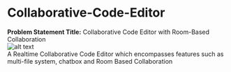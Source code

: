 # Collaborative-Code-Editor
**Problem Statement Title:**
Collaborative Code Editor with Room-Based Collaboration
<br>
![alt text](https://github.com/[PraneethReddy15]/[Collaborative-Code-Editor]/blob/[main]/UI.png?raw=true)
<br>
A Realtime Collaborative Code Editor which encompasses features such as multi-file system, chatbox and Room Based Collaboration
